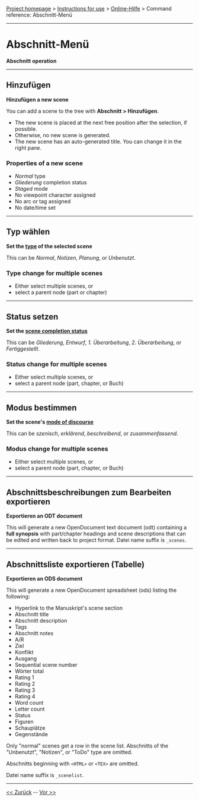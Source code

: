 [Project homepage](../index) > [Instructions for use](../usage) > [Online-Hilfe](help) > Command reference: Abschnitt-Menü

--- 

# Abschnitt-Menü 

**Abschnitt operation**

--- 

## Hinzufügen

**Hinzufügen a new scene**

You can add a scene to the tree with **Abschnitt > Hinzufügen**.
- The new scene is placed at the next free position after the selection, if possible.
- Otherwise, no new scene is generated.  
- The new scene has an auto-generated title. You can change it in the right pane.

### Properties of a new scene

- *Normal* type
- *Gliederung* completion status
- *Staged* mode
- No viewpoint character assigned
- No arc or tag assigned
- No date/time set

--- 

## Typ wählen

**Set the [type](basic_concepts) of the selected scene**

This can be *Normal*, *Notizen*, *Planung*, or *Unbenutzt*.

### Type change for multiple scenes

- Either select multiple scenes, or
- select a parent node (part or chapter)

--- 

## Status setzen

**Set the [scene completion status](basic_concepts)**

This can be *Gliederung*, *Entwurf*, *1. Überarbeitung*, *2. Überarbeitung*, or *Fertiggestellt*.

### Status change for multiple scenes

- Either select multiple scenes, or
- select a parent node (part, chapter, or Buch)

--- 

## Modus bestimmen

**Set the scene's [mode of discourse](basic_concepts)**

This can be *szenisch*, *erklärend*, *beschreibend*, or *zusammenfassend*.

### Modus change for multiple scenes

- Either select multiple scenes, or
- select a parent node (part, chapter, or Buch)

--- 

## Abschnittsbeschreibungen zum Bearbeiten exportieren 

**Exportieren an ODT document**

This will generate a new OpenDocument text document (odt) containing a
**full synopsis** with part/chapter headings and scene descriptions that can
be edited and written back to project format. Datei name suffix is
`_scenes`.

--- 

## Abschnittsliste exportieren (Tabelle) 

**Exportieren an ODS document**

This will generate a new OpenDocument spreadsheet (ods) listing the following:

- Hyperlink to the Manuskript's scene section
- Abschnitt title
- Abschnitt description
- Tags
- Abschnitt notes
- A/R
- Ziel
- Konflikt
- Ausgang
- Sequential scene number
- Wörter total
- Rating 1
- Rating 2
- Rating 3
- Rating 4
- Word count
- Letter count
- Status
- Figuren
- Schauplätze
- Gegenstände

Only "normal" scenes get a row in the scene list. Abschnitts of the "Unbenutzt", "Notizen", or "ToDo" 
type are omitted.

Abschnitts beginning with `<HTML>` or `<TEX>` are omitted.

Datei name suffix is `_scenelist`.

--- 

[<< Zurück](chapter_menu) -- [Vor >>](characters_menu)